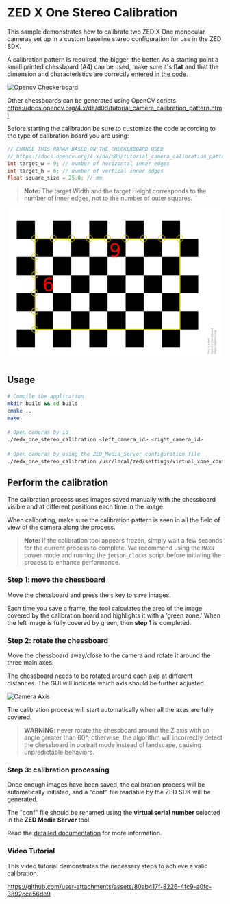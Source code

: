 # ZED X One Stereo Calibration

This sample demonstrates how to calibrate two ZED X One monocular cameras set up in a custom baseline stereo configuration for use in the ZED SDK.

A calibration pattern is required, the bigger, the better. As a starting point a small printed chessboard (A4) can be used, make sure it's **flat** and that the dimension and characteristics are correctly [entered in the code](https://github.com/stereolabs/zedx-one-capture/blob/6c5254b728c5f683db373a1f4d66abead930b27f/stereo_calibration/main.cpp#L13-L15).

![Opencv Checkerboard](checkerboard_sample.png)

Other chessboards can be generated using OpenCV scripts https://docs.opencv.org/4.x/da/d0d/tutorial_camera_calibration_pattern.html

Before starting the calibration be sure to customize the code according to the type of calibration board you are using:

```C++
// CHANGE THIS PARAM BASED ON THE CHECKERBOARD USED
// https://docs.opencv.org/4.x/da/d0d/tutorial_camera_calibration_pattern.html
int target_w = 9; // number of horizontal inner edges
int target_h = 6; // number of vertical inner edges
float square_size = 25.0; // mm
```
> **Note:** The target Width and the target Height corresponds to the number of inner edges, not to the number of outer squares.

![Opencv Checkerboard](./.assets/checkerboard_sample_count.png)

## Usage

```bash
# Compile the application
mkdir build && cd build
cmake ..
make

# Open cameras by id
./zedx_one_stereo_calibration <left_camera_id> <right_camera_id>

# Open cameras by using the ZED_Media_Server configuration file
./zedx_one_stereo_calibration /usr/local/zed/settings/virtual_xone_config.json
```

## Perform the calibration

The calibration process uses images saved manually with the chessboard visible and at different positions each time in the image.

When calibrating, make sure the calibration pattern is seen in all the field of view of the camera along the process.

> **Note:** If the calibration tool appears frozen, simply wait a few seconds for the current process to complete. We recommend using the `MAXN` power mode and running the `jetson_clocks` script before initiating the process to enhance performance.

### Step 1: move the chessboard

Move the chessboard and press the `s` key to save images. 

Each time you save a frame, the tool calculates the area of the image covered by the calibration board and highlights it with a 'green zone.' When the left image is fully covered by green, then **step 1** is completed.

### Step 2: rotate the chessboard

Move the chessboard away/close to the camera and rotate it around the three main axes.

The chessboard needs to be rotated around each axis at different distances. The GUI will indicate which axis should be further adjusted.

![Camera Axis](CoordinateSystem.jpg)

The calibration process will start automatically when all the axes are fully covered.

> **WARNING**: never rotate the chessboard around the Z axis with an angle greater than 60°; otherwise, the algorithm will incorrectly detect the chessboard in portrait mode instead of landscape, causing unpredictable behaviors.

### Step 3: calibration processing

Once enough images have been saved, the calibration process will be automatically initiated, and a "conf" file readable by the ZED SDK will be generated.

The "conf" file should be renamed using the **virtual serial number** selected in the **ZED Media Server** tool.

Read the [detailed documentation](https://www.stereolabs.com/docs/get-started-with-zed-x-one/zed-x-one-stereo/) for more information.

### Video Tutorial

This video tutorial demonstrates the necessary steps to achieve a valid calibration.

https://github.com/user-attachments/assets/80ab417f-8226-4fc9-a0fc-3892cce56de9
